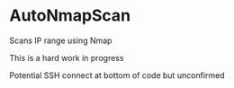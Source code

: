 # AutoNmapScan
Scans IP range using Nmap

This is a hard work in progress

Potential SSH connect at bottom of code but unconfirmed 
